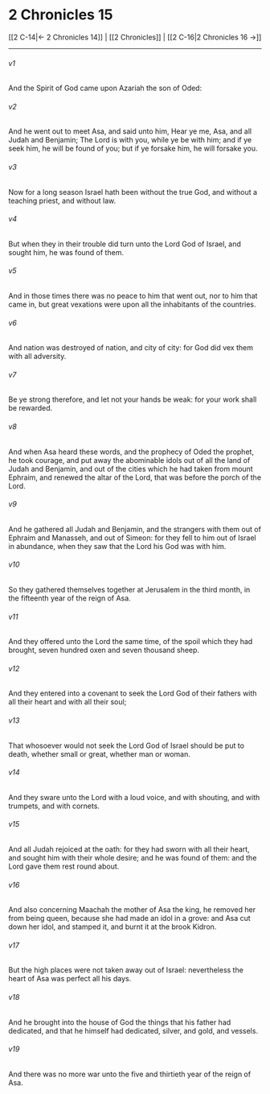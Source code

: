 # 2 Chronicles 15

[[2 C-14|← 2 Chronicles 14]] | [[2 Chronicles]] | [[2 C-16|2 Chronicles 16 →]]
***

###### v1
And the Spirit of God came upon Azariah the son of Oded:
###### v2
And he went out to meet Asa, and said unto him, Hear ye me, Asa, and all Judah and Benjamin; The Lord is with you, while ye be with him; and if ye seek him, he will be found of you; but if ye forsake him, he will forsake you.
###### v3
Now for a long season Israel hath been without the true God, and without a teaching priest, and without law.
###### v4
But when they in their trouble did turn unto the Lord God of Israel, and sought him, he was found of them.
###### v5
And in those times there was no peace to him that went out, nor to him that came in, but great vexations were upon all the inhabitants of the countries.
###### v6
And nation was destroyed of nation, and city of city: for God did vex them with all adversity.
###### v7
Be ye strong therefore, and let not your hands be weak: for your work shall be rewarded.
###### v8
And when Asa heard these words, and the prophecy of Oded the prophet, he took courage, and put away the abominable idols out of all the land of Judah and Benjamin, and out of the cities which he had taken from mount Ephraim, and renewed the altar of the Lord, that was before the porch of the Lord.
###### v9
And he gathered all Judah and Benjamin, and the strangers with them out of Ephraim and Manasseh, and out of Simeon: for they fell to him out of Israel in abundance, when they saw that the Lord his God was with him.
###### v10
So they gathered themselves together at Jerusalem in the third month, in the fifteenth year of the reign of Asa.
###### v11
And they offered unto the Lord the same time, of the spoil which they had brought, seven hundred oxen and seven thousand sheep.
###### v12
And they entered into a covenant to seek the Lord God of their fathers with all their heart and with all their soul;
###### v13
That whosoever would not seek the Lord God of Israel should be put to death, whether small or great, whether man or woman.
###### v14
And they sware unto the Lord with a loud voice, and with shouting, and with trumpets, and with cornets.
###### v15
And all Judah rejoiced at the oath: for they had sworn with all their heart, and sought him with their whole desire; and he was found of them: and the Lord gave them rest round about.
###### v16
And also concerning Maachah the mother of Asa the king, he removed her from being queen, because she had made an idol in a grove: and Asa cut down her idol, and stamped it, and burnt it at the brook Kidron.
###### v17
But the high places were not taken away out of Israel: nevertheless the heart of Asa was perfect all his days.
###### v18
And he brought into the house of God the things that his father had dedicated, and that he himself had dedicated, silver, and gold, and vessels.
###### v19
And there was no more war unto the five and thirtieth year of the reign of Asa. 
